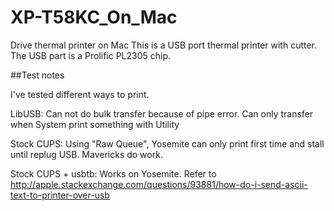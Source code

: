 # XP-T58KC_On_Mac

Drive thermal printer on Mac
This is a USB port thermal printer with cutter. The USB part is a Prolific PL2305 chip.

##Test notes

I've tested different ways to print.

LibUSB: Can not do bulk transfer because of pipe error. Can only transfer when System print something with Utility

Stock CUPS: Using "Raw Queue", Yosemite can only print first time and stall until replug USB. Mavericks do work.

Stock CUPS + usbtb: Works on Yosemite. Refer to http://apple.stackexchange.com/questions/93881/how-do-i-send-ascii-text-to-printer-over-usb
